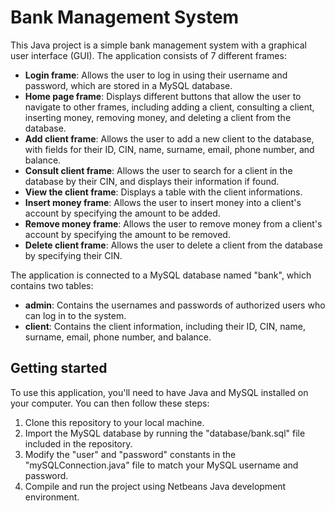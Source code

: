 # Bank Management System

This Java project is a simple bank management system with a graphical user interface (GUI). The application consists of 7 different frames:

- **Login frame**: Allows the user to log in using their username and password, which are stored in a MySQL database.
- **Home page frame**: Displays different buttons that allow the user to navigate to other frames, including adding a client, consulting a client, inserting money, removing money, and deleting a client from the database.
- **Add client frame**: Allows the user to add a new client to the database, with fields for their ID, CIN, name, surname, email, phone number, and balance.
- **Consult client frame**: Allows the user to search for a client in the database by their CIN, and displays their information if found.
- **View the client frame**: Displays a table with the client informations.
- **Insert money frame**: Allows the user to insert money into a client's account by specifying  the amount to be added.
- **Remove money frame**: Allows the user to remove money from a client's account by specifying the amount to be removed.
- **Delete client frame**: Allows the user to delete a client from the database by specifying their CIN.

The application is connected to a MySQL database named "bank", which contains two tables:

- **admin**: Contains the usernames and passwords of authorized users who can log in to the system.
- **client**: Contains the client information, including their ID, CIN, name, surname, email, phone number, and balance.

## Getting started

To use this application, you'll need to have Java and MySQL installed on your computer. You can then follow these steps:

1. Clone this repository to your local machine.
2. Import the MySQL database by running the "database/bank.sql" file included in the repository.
3. Modify the "user" and "password" constants in the "mySQLConnection.java" file to match your MySQL username and password.
4. Compile and run the project using Netbeans Java development environment.
